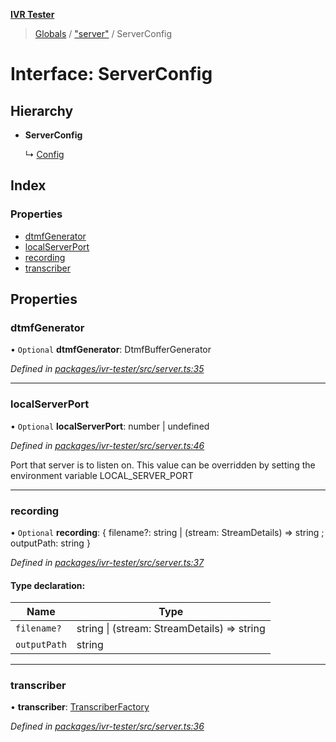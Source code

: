 **[IVR Tester](../README.md)**

> [Globals](../README.md) / ["server"](../modules/_server_.md) / ServerConfig

# Interface: ServerConfig

## Hierarchy

* **ServerConfig**

  ↳ [Config](_config_.config.md)

## Index

### Properties

* [dtmfGenerator](_server_.serverconfig.md#dtmfgenerator)
* [localServerPort](_server_.serverconfig.md#localserverport)
* [recording](_server_.serverconfig.md#recording)
* [transcriber](_server_.serverconfig.md#transcriber)

## Properties

### dtmfGenerator

• `Optional` **dtmfGenerator**: DtmfBufferGenerator

*Defined in [packages/ivr-tester/src/server.ts:35](https://github.com/SketchingDev/ivr-tester/blob/e6cabf9/packages/ivr-tester/src/server.ts#L35)*

___

### localServerPort

• `Optional` **localServerPort**: number \| undefined

*Defined in [packages/ivr-tester/src/server.ts:46](https://github.com/SketchingDev/ivr-tester/blob/e6cabf9/packages/ivr-tester/src/server.ts#L46)*

Port that server is to listen on.
This value can be overridden by setting the environment variable LOCAL_SERVER_PORT

___

### recording

• `Optional` **recording**: { filename?: string \| (stream: StreamDetails) => string ; outputPath: string  }

*Defined in [packages/ivr-tester/src/server.ts:37](https://github.com/SketchingDev/ivr-tester/blob/e6cabf9/packages/ivr-tester/src/server.ts#L37)*

#### Type declaration:

Name | Type |
------ | ------ |
`filename?` | string \| (stream: StreamDetails) => string |
`outputPath` | string |

___

### transcriber

•  **transcriber**: [TranscriberFactory](../modules/_plugins_transcription_transcriberfactory_.md#transcriberfactory)

*Defined in [packages/ivr-tester/src/server.ts:36](https://github.com/SketchingDev/ivr-tester/blob/e6cabf9/packages/ivr-tester/src/server.ts#L36)*

